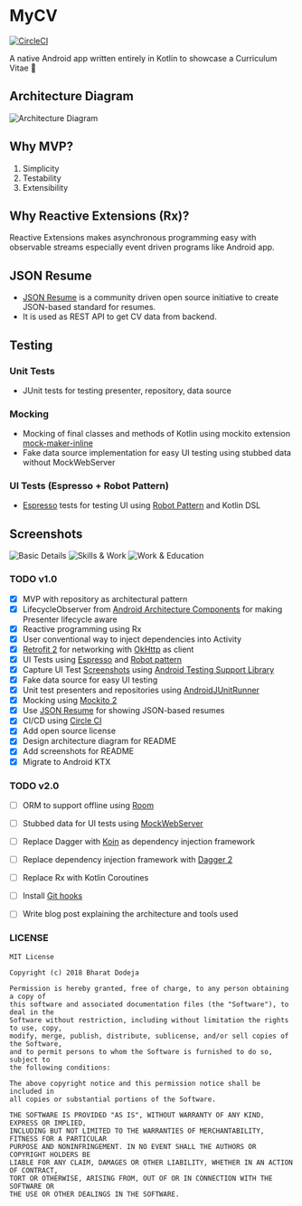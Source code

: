 # MyCV 
[![CircleCI](https://circleci.com/gh/bharatdodeja/MyCV/tree/master.svg?style=shield)](https://circleci.com/gh/bharatdodeja/MyCV/tree/master)

A native Android app written entirely in Kotlin to showcase a Curriculum Vitae :page_facing_up:

## Architecture Diagram
<img src="https://github.com/bharatdodeja/MyCV/blob/master/MyCV%20Architecture%20Diagram.jpg" alt="Architecture Diagram"/>

## Why MVP?
1. Simplicity
2. Testability
3. Extensibility

## Why Reactive Extensions (Rx)?
Reactive Extensions makes asynchronous programming easy with observable streams especially event driven programs like Android app.

## JSON Resume
- [JSON Resume](https://jsonresume.org) is a community driven open source initiative to create JSON-based standard for resumes.
- It is used as REST API to get CV data from backend.

## Testing

### Unit Tests
- JUnit tests for testing presenter, repository, data source

### Mocking
- Mocking of final classes and methods of Kotlin using mockito extension [mock-maker-inline](https://github.com/mockito/mockito/wiki/What%27s-new-in-Mockito-2#mock-the-unmockable-opt-in-mocking-of-final-classesmethods)
- Fake data source implementation for easy UI testing using stubbed data without MockWebServer

### UI Tests (Espresso + Robot Pattern) 
- [Espresso](https://developer.android.com/training/testing/espresso/) tests for testing UI using [Robot Pattern](https://gist.github.com/bharatdodeja/ac001b6a24028bde56943ee40cab7dbd) and Kotlin DSL

## Screenshots
![Basic Details](screenshots/1.png "Basic details")
![Skills & Work](screenshots/2.png "Details of Skills and Work")
![Work & Education](screenshots/3.png "Details of Work and Education")

### TODO v1.0
- [X] MVP with repository as architectural pattern
- [X] LifecycleObserver from [Android Architecture Components](https://developer.android.com/topic/libraries/architecture/) for making Presenter lifecycle aware
- [X] Reactive programming using Rx
- [X] User conventional way to inject dependencies into Activity
- [X] [Retrofit 2](https://github.com/square/retrofit) for networking with [OkHttp](https://github.com/square/okhttp) as client
- [X] UI Tests using [Espresso](https://developer.android.com/training/testing/espresso/) and [Robot pattern](https://gist.github.com/bharatdodeja/ac001b6a24028bde56943ee40cab7dbd)
- [X] Capture UI Test [Screenshots](https://developer.android.com/reference/android/support/test/runner/screenshot/Screenshot) using [Android Testing Support Library](https://android.github.io/android-test/)
- [X] Fake data source for easy UI testing
- [X] Unit test presenters and repositories using [AndroidJUnitRunner](https://developer.android.com/training/testing/junit-runner)
- [X] Mocking using [Mockito 2](https://github.com/mockito/mockito)
- [X] Use [JSON Resume](https://jsonresume.org) for showing JSON-based resumes
- [X] CI/CD using [Circle CI](https://circleci.com/)
- [X] Add open source license
- [X] Design architecture diagram for README
- [X] Add screenshots for README
- [X] Migrate to Android KTX

### TODO v2.0
- [ ] ORM to support offline using [Room](https://developer.android.com/topic/libraries/architecture/room)
- [ ] Stubbed data for UI tests using [MockWebServer](https://github.com/square/okhttp/tree/master/mockwebserver)
- [ ] Replace Dagger with [Koin](https://insert-koin.io/) as dependency injection framework
- [ ] Replace dependency injection framework with [Dagger 2](https://google.github.io/dagger/)
- [ ] Replace Rx with Kotlin Coroutines
- [ ] Install [Git hooks](https://www.atlassian.com/git/tutorials/git-hooks)
- [ ] Write blog post explaining the architecture and tools used



### LICENSE

```
MIT License

Copyright (c) 2018 Bharat Dodeja

Permission is hereby granted, free of charge, to any person obtaining a copy of 
this software and associated documentation files (the "Software"), to deal in the 
Software without restriction, including without limitation the rights to use, copy, 
modify, merge, publish, distribute, sublicense, and/or sell copies of the Software, 
and to permit persons to whom the Software is furnished to do so, subject to 
the following conditions:

The above copyright notice and this permission notice shall be included in 
all copies or substantial portions of the Software.

THE SOFTWARE IS PROVIDED "AS IS", WITHOUT WARRANTY OF ANY KIND, EXPRESS OR IMPLIED, 
INCLUDING BUT NOT LIMITED TO THE WARRANTIES OF MERCHANTABILITY, FITNESS FOR A PARTICULAR 
PURPOSE AND NONINFRINGEMENT. IN NO EVENT SHALL THE AUTHORS OR COPYRIGHT HOLDERS BE 
LIABLE FOR ANY CLAIM, DAMAGES OR OTHER LIABILITY, WHETHER IN AN ACTION OF CONTRACT, 
TORT OR OTHERWISE, ARISING FROM, OUT OF OR IN CONNECTION WITH THE SOFTWARE OR 
THE USE OR OTHER DEALINGS IN THE SOFTWARE.
```
